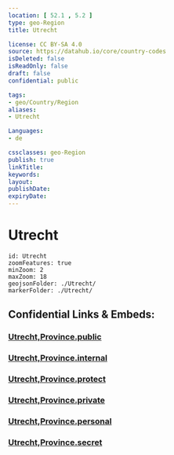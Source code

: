 ```yaml
---
location: [ 52.1 , 5.2 ] 
type: geo-Region
title: Utrecht

license: CC BY-SA 4.0
source: https://datahub.io/core/country-codes
isDeleted: false
isReadOnly: false
draft: false
confidential: public

tags:
- geo/Country/Region
aliases:
- Utrecht

Languages:
- de

cssclasses: geo-Region
publish: true
linkTitle: 
keywords: 
layout: 
publishDate: 
expiryDate: 
---
```


# Utrecht

```leaflet
id: Utrecht
zoomFeatures: true 
minZoom: 2 
maxZoom: 18
geojsonFolder: ./Utrecht/
markerFolder: ./Utrecht/
```


## Confidential Links & Embeds: 

### [Utrecht,Province.public](/_public/\Earth\Continent\Europe\Europe~West\Netherlands\Provinces~NetherlandsUtrecht,Province.public.md) 

### [Utrecht,Province.internal](/_internal/\Earth\Continent\Europe\Europe~West\Netherlands\Provinces~NetherlandsUtrecht,Province.internal.md) 

### [Utrecht,Province.protect](/_protect/\Earth\Continent\Europe\Europe~West\Netherlands\Provinces~NetherlandsUtrecht,Province.protect.md) 

### [Utrecht,Province.private](/_private/\Earth\Continent\Europe\Europe~West\Netherlands\Provinces~NetherlandsUtrecht,Province.private.md) 

### [Utrecht,Province.personal](/_personal/\Earth\Continent\Europe\Europe~West\Netherlands\Provinces~NetherlandsUtrecht,Province.personal.md) 

### [Utrecht,Province.secret](/_secret/\Earth\Continent\Europe\Europe~West\Netherlands\Provinces~NetherlandsUtrecht,Province.secret.md)


